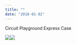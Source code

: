 ```yaml
---
title: ""
date: "2018-01-02"
---
```


Circuit Playground Express Case

![](http://gilcreque.files.wordpress.com/2018/01/8628b1376c9847a6944851ea0d222597.jpg)![](http://gilcreque.files.wordpress.com/2018/01/91f75e0f6ae640dda33c8888144add9e.jpg)

